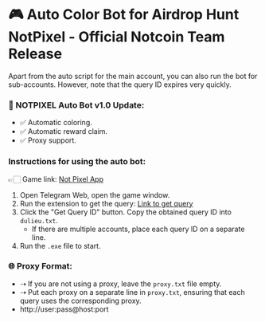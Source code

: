 # 🎮 Auto Color Bot for Airdrop Hunt NotPixel - Official Notcoin Team Release

Apart from the auto script for the main account, you can also run the bot for sub-accounts. However, note that the query ID expires very quickly.

### 🔄 NOTPIXEL Auto Bot v1.0 Update:
- ✅ Automatic coloring.
- ✅ Automatic reward claim.
- ✅ Proxy support.

### Instructions for using the auto bot:
👉🏻 Game link: [Not Pixel App](https://t.me/notpixel/app?startapp=f873400439)
1. Open Telegram Web, open the game window.
2. Run the extension to get the query: [Link to get query](https://t.me/trader95channel/615)
3. Click the "Get Query ID" button. Copy the obtained query ID into `dulieu.txt`.
   - If there are multiple accounts, place each query ID on a separate line.
4. Run the `.exe` file to start.

### 🌐 Proxy Format:
- ⇢ If you are not using a proxy, leave the `proxy.txt` file empty.
- ⇢ Put each proxy on a separate line in `proxy.txt`, ensuring that each query uses the corresponding proxy.
- http://user:pass@host:port
